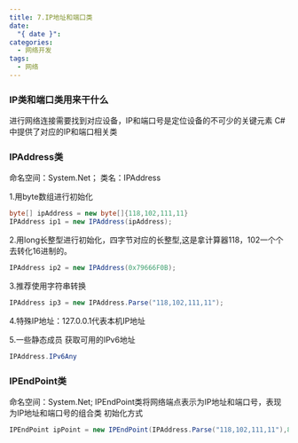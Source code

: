```yaml
---
title: 7.IP地址和端口类
date:
  "{ date }": 
categories:
  - 网络开发
tags:
  - 网络
---
```

### IP类和端口类用来干什么
进行网络连接需要找到对应设备，IP和端口号是定位设备的不可少的关键元素
C#中提供了对应的IP和端口相关类

### IPAddress类
命名空间：System.Net；
类名：IPAddress

1.用byte数组进行初始化
```C#
byte[] ipAddress = new byte[]{118,102,111,11}
IPAddress ip1 = new IPAddress(ipAddress);
```
2.用long长整型进行初始化，四字节对应的长整型,这是拿计算器118，102一个个去转化16进制的。
```C#
IPAddress ip2 = new IPAddress(0x79666F0B);
```
3.推荐使用字符串转换
```C#
IPAddress ip3 = new IPAddress.Parse("118,102,111,11");
```
4.特殊IP地址：127.0.0.1代表本机IP地址

5.一些静态成员
获取可用的IPv6地址
```C#
IPAddress.IPv6Any
```

### IPEndPoint类
命名空间：System.Net;
IPEndPoint类将网络端点表示为IP地址和端口号，表现为IP地址和端口号的组合类
初始化方式
```C#
IPEndPoint ipPoint = new IPEndPoint(IPAddress.Parse("118,102,111,11"),8080);
```
